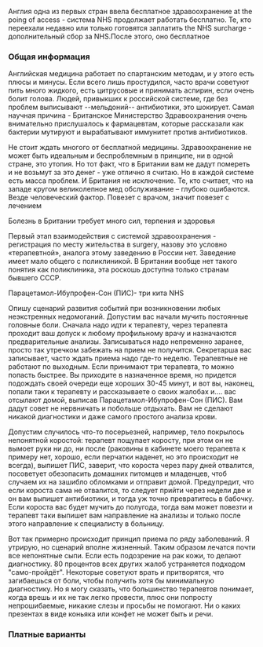 Англия одна из первых стран ввела бесплатное здравоохранение at the poing of acсess - система NHS продолжает работать бесплатно. Те, кто переехали недавно или только готовятся заплатить the NHS surcharge - дополнительный сбор за NHS.После этого, оно бесплатное

### Общая информация

Английская медицина работает по спартанским методам, и у этого есть плюсы и минусы. Если всего лишь простудился, часто врачи советуют пить много жидкого, есть цитрусовые и принимать аспирин, если очень болит голова. Людей, привыкших к российской системе, где без проблем выписывают --мельдоний-- антибиотики, это шокирует. Самая научная причина - Британское Министерство Здравоохранения очень внимательно прислушалось к фармацевтам, которые рассказали как бактерии мутируют и вырабатывают иммунитет против антибиотиков. 

Не стоит ждать многого от бесплатной медицины. Здравоохранение не может быть идеальным и беспроблемным в принципе, ни в одной стране, это утопия. Но тот факт, что в Британии вам не дадут помереть и не возьмут за это денег - уже отлично я считаю. Но в каждой системе есть масса проблем. И Британия не исключение. Те, кто считает, что на западе кругом великолепное мед обслуживание – глубоко ошибаются. Везде человеческий фактор. Повезет с врачом, значит повезет с лечением

Болезнь в Британии требует много сил, терпения и здоровья

Первый этап взаимодействия с системой здравоохранения - регистрация по месту жительства в surgery, назову это условно «терапевтной», аналога этому заведению в России нет. Заведение имеет мало общего с поликлиникой. В Британии вообще нет такого понятия как поликлиника, эта роскошь доступна только странам бывшего СССР.

Парацетамол-Ибупрофен-Сон (ПИС)- три кита NHS

Опишу сценарий развития событий при возникновении любых неэкстренных недомоганий. 
Допустим вас начали мучить постоянные головные боли. Сначала надо идти к терапевту, через терапевта проходит ваш допуск к любому профильному врачу и назначаются предварительные анализы. Записываться надо непременно заранее, просто так утречком забежать на прием не получится. Секретарша вас записывает, часто ждать приема надо где-то неделю. Терапевтные не работают по выходным. Если принимают три терапевта, то можно попасть быстрее.
Вы приходите в назначенное время, но придется подождать своей очереди еще хороших 30-45 минут, и вот вы, наконец, попали таки к терапевту и рассказываете о своих жалобах и.... вас отсылают домой, выписав Парацетамол-Ибупрофен-Сон (ПИС). Вам дадут совет не нервничать и побольше отдыхать. Вам не сделают никакой диагностики и даже самого простого анализа крови.

Допустим случилось что-то посерьезней, например, тело покрылось непонятной коростой: терапевт пощупает коросту, при этом он не вымоет руки ни до, ни после (раковины в кабинете моего терапевта к примеру нет, хорошо, если перчатки наденет, но это происходит не всегда), выпишет ПИС, заверит, что короста через пару дней отвалится, посоветует обезопасить домашних питомцев и младенцев, чтоб случаем их на зашибло обломками и отправит домой. Предупредит, что если короста сама не отвалится, то следует прийти через недели две и он вам выпишет антибиотики, и тогда уж точно превратитесь в бабочку. Если короста вас будет мучить до полугода, тогда вам может повезти и терапевт таки выпишет вам направление на анализы и только после этого направление к специалисту в больницу.

Вот так примерно происходит принцип приема по ряду заболеваний. Я утрирую, но сценарий вполне жизненный. Таким образом лечатся почти все непонятные сыпи. Если есть подозрение на рак кожи, то делают диагностику. 80 процентов всех других жалоб устраняется подходом "само-пройдёт". Некоторые советуют врать и притворятся, что загибаешься от боли, чтобы получить хотя бы минимальную диагностику. Но я могу сказать, что большинство терапевтов понимает, когда врешь и их не так легко провести, плюс они попросту непрошибаемые, никакие слезы и просьбы не помогают. Ни о каких презентах в виде коньяка или конфет не может быть и речи. 


### Платные варианты

